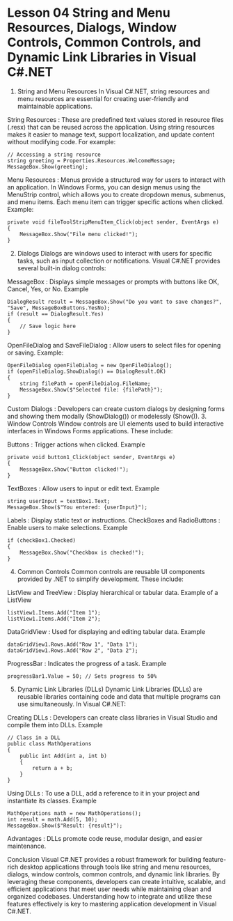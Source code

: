 # Lesson 04 String and Menu Resources, Dialogs, Window Controls, Common Controls, and Dynamic Link Libraries in Visual C#.NET
1. String and Menu Resources
In Visual C#.NET, string resources and menu resources are essential for creating user-friendly and maintainable applications.

String Resources : These are predefined text values stored in resource files (.resx) that can be reused across the application. Using string resources makes it easier to manage text, support localization, and update content without modifying code. For example:
```
// Accessing a string resource
string greeting = Properties.Resources.WelcomeMessage;
MessageBox.Show(greeting);
```

Menu Resources : Menus provide a structured way for users to interact with an application. In Windows Forms, you can design menus using the MenuStrip control, which allows you to create dropdown menus, submenus, and menu items. Each menu item can trigger specific actions when clicked. Example:
```
private void fileToolStripMenuItem_Click(object sender, EventArgs e)
{
    MessageBox.Show("File menu clicked!");
}
```

2. Dialogs
Dialogs are windows used to interact with users for specific tasks, such as input collection or notifications. Visual C#.NET provides several built-in dialog controls:

MessageBox : Displays simple messages or prompts with buttons like OK, Cancel, Yes, or No. Example

```
DialogResult result = MessageBox.Show("Do you want to save changes?", "Save", MessageBoxButtons.YesNo);
if (result == DialogResult.Yes)
{
    // Save logic here
}
```

OpenFileDialog and SaveFileDialog : Allow users to select files for opening or saving. Example:
```
OpenFileDialog openFileDialog = new OpenFileDialog();
if (openFileDialog.ShowDialog() == DialogResult.OK)
{
    string filePath = openFileDialog.FileName;
    MessageBox.Show($"Selected file: {filePath}");
}
```

Custom Dialogs : Developers can create custom dialogs by designing forms and showing them modally (ShowDialog()) or modelessly (Show()).
3. Window Controls
Window controls are UI elements used to build interactive interfaces in Windows Forms applications. These include:

Buttons : Trigger actions when clicked. Example

```
private void button1_Click(object sender, EventArgs e)
{
    MessageBox.Show("Button clicked!");
}
```

TextBoxes : Allow users to input or edit text. Example

```
string userInput = textBox1.Text;
MessageBox.Show($"You entered: {userInput}");
```

Labels : Display static text or instructions.
CheckBoxes and RadioButtons : Enable users to make selections. Example

```
if (checkBox1.Checked)
{
    MessageBox.Show("Checkbox is checked!");
}
```

4. Common Controls
Common controls are reusable UI components provided by .NET to simplify development. These include:

ListView and TreeView : Display hierarchical or tabular data. Example of a ListView

```
listView1.Items.Add("Item 1");
listView1.Items.Add("Item 2");
```
DataGridView : Used for displaying and editing tabular data. Example

```
dataGridView1.Rows.Add("Row 1", "Data 1");
dataGridView1.Rows.Add("Row 2", "Data 2");
```

ProgressBar : Indicates the progress of a task. Example
```
progressBar1.Value = 50; // Sets progress to 50%
```

5. Dynamic Link Libraries (DLLs)
Dynamic Link Libraries (DLLs) are reusable libraries containing code and data that multiple programs can use simultaneously. In Visual C#.NET:

Creating DLLs : Developers can create class libraries in Visual Studio and compile them into DLLs. Example

```
// Class in a DLL
public class MathOperations
{
    public int Add(int a, int b)
    {
        return a + b;
    }
}
```

Using DLLs : To use a DLL, add a reference to it in your project and instantiate its classes. Example

```
MathOperations math = new MathOperations();
int result = math.Add(5, 10);
MessageBox.Show($"Result: {result}");
```

Advantages : DLLs promote code reuse, modular design, and easier maintenance.

Conclusion
Visual C#.NET provides a robust framework for building feature-rich desktop applications through tools like string and menu resources, dialogs, window controls, common controls, and dynamic link libraries. By leveraging these components, developers can create intuitive, scalable, and efficient applications that meet user needs while maintaining clean and organized codebases. Understanding how to integrate and utilize these features effectively is key to mastering application development in Visual C#.NET.
